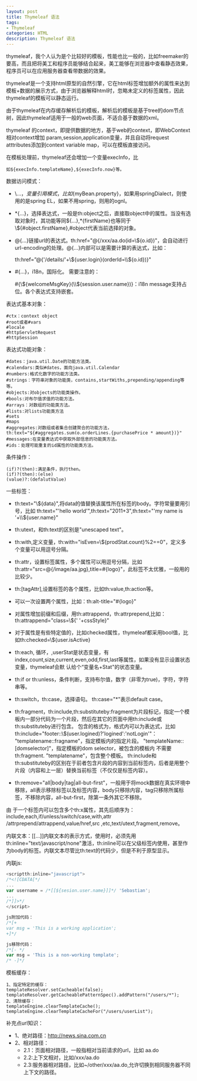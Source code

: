 ```yaml
---
layout: post
title: Thymeleaf 语法
tags:
- Thymeleaf
categories: HTML
description: Thymeleaf 语法
---
```

thymeleaf，我个人认为是个比较好的模板，性能也比一般的，比如freemaker的要高，而且把将美工和程序员能够结合起来，美工能够在浏览器中查看静态效果，程序员可以在应用服务器查看带数据的效果。

thymeleaf是一个支持html原型的自然引擎，它在html标签增加额外的属性来达到模板+数据的展示方式，由于浏览器解释html时，忽略未定义的标签属性，因此thymeleaf的模板可以静态运行。

由于thymeleaf在内存缓存解析后的模板，解析后的模板是基于tree的dom节点树，因此thymeleaf适用于一般的web页面，不适合基于数据的xml。

thymeleaf 的context，即提供数据的地方，基于web的context，即WebContext相对context增加 param,session,application变量，并且自动将request atttributes添加到context variable map，可以在模板直接访问。

在模板处理前，thymeleaf还会增加一个变量execInfo，比

    如${execInfo.templateName},${execInfo.now}等。

数据访问模式：
- \\${...}，变量引用模式，比如${myBean.property}，如果用springDialect，则使用的是spring EL，如果不用spring，则用的ognl。

- \*{...}，选择表达式，一般是th:object之后，直接取object中的属性。当没有选取对象时，其功能等同\${...},\*{firstName}也等同于\\${#object.firstName},#object代表当前选择的对象。
- @{...}链接url的表达式。th:href="@{/xxx/aa.do(id=\\${o.id})"，会自动进行url-encoding的处理。@{...}内部可以是需要计算的表达式，比如：


    th:href=”@{'/details/'+\\${user.login}(orderId=\\${o.id})}"

- #{...}，i18n，国际化。
需要注意的：


    #{\\${welcomeMsgKey}(\\${session.user.name})}：i18n message支持占位。各个表达式支持嵌套。

表达式基本对象：


    #ctx：context object
    #root或者#vars
    #locale
    #httpServletRequest
    #httpSession

表达式功能对象：


    #dates：java.util.Date的功能方法类。
    #calendars:类似#dates，面向java.util.Calendar
    #numbers:格式化数字的功能方法类。
    #strings：字符串对象的功能类，contains,startWiths,prepending/appending等等。
    #objects:对objects的功能类操作。
    #bools:对布尔值求值的功能方法。
    #arrays：对数组的功能类方法。
    #lists:对lists功能类方法
    #sets
    #maps
    #aggregates:对数组或者集合创建聚合的功能方法，
    th:text="${#aggregates.sum(o.orderLines.{purchasePrice * amount})}"
    #messages:在变量表达式中获取外部信息的功能类方法。
    #ids：处理可能重复的id属性的功能类方法。


条件操作：


    (if)?(then):满足条件，执行then。
    (if)?(then):(else)
    (value)?:(defalutValue)


一些标签：
- th:text="\\${data}",将data的值替换该属性所在标签的body。字符常量要用引号，比如
  th:text="'hello world'",th:text="2011+3",th:text="'my name is '+\\${user.name}"

- th:utext，和th:text的区别是"unescaped text"。

- th:with,定义变量，th:with="isEven=\\${prodStat.count}%2==0"，定义多个变量可以用逗号分隔。

- th:attr，设置标签属性，多个属性可以用逗号分隔，比如th:attr="src=@{/image/aa.jpg},title=#{logo}"，此标签不太优雅，一般用的比较少。

- th:[tagAttr],设置标签的各个属性，比如th:value,th:action等。

- 可以一次设置两个属性，比如：th:alt-title="#{logo}"

- 对属性增加前缀和后缀，用th:attrappend，th:attrprepend,比如：th:attrappend="class=\\${' '+cssStyle}"

- 对于属性是有些特定值的，比如checked属性，thymeleaf都采用bool值，比如th:checked=\\${user.isActive}

- th:each, 循环，<tr th:each="user,userStat:${users}">,userStat是状态变量，有 index,count,size,current,even,odd,first,last等属性，如果没有显示设置状态变量，thymeleaf会默 认给个“变量名+Stat"的状态变量。

- th:if or th:unless，条件判断，支持布尔值，数字（非零为true)，字符，字符串等。

- th:switch，th:case，选择语句。 th:case="*"表示default case。

- th:fragment，th:include,th:substituteby:fragment为片段标记，指定一个模板内一部分代码为一个片段，然后在其它的页面中用th:include或th:substituteby进行包含。
包含的格式为，格式内可以为表达式，比如th:include="footer::\\$(user.logined)?'logined':'notLogin'"：
"templatename::fragname"，指定模板内的指定片段。
"templateName::[domselector]"，指定模板的dom selector，被包含的模板内  不需要th:fragment. ”templatename"，包含整个模板。
 th:include和th:substituteby的区别在于前者包含片段的内容到当前标签内，后者是用整个片段（内容和上一层）替换当前标签（不仅仅是标签内容）。

- th:remove="all\|body\|tag\|all-but-first"，一般用于将mock数据在真实环境中移除，all表示移除标签以及标签内容，body只移除内容，tag只移除所属标签，不移除内容，all-but-first，除第一条外其它不移除。


由 于一个标签内可以包含多个th:x属性，其先后顺序为：include,each,if/unless/switch/case,with,attr /attrprepend/attrappend,value/href,src ,etc,text/utext,fragment,remove。

内联文本：[[...]]内联文本的表示方式，使用时，必须先用th:inline="text/javascript/none"激活，th:inline可以在父级标签内使用，甚至作为body的标签。内联文本尽管比th:text的代码少，但是不利于原型显示。

内联js:
```javascript
<scriptth:inline="javascript">
/*<![CDATA[*/
...
var username = /*[[${sesion.user.name}]]*/ 'Sebastian';
...
/*]]>*/
</script>

js附加代码：
/*[+
var msg = 'This is a working application';
+]*/

js移除代码：
/*[- */
var msg = 'This is a non-working template';
/* -]*/
```
模板缓存：


    1、指定特定的缓存：
    templateResolver.setCacheable(false);
    templateResolver.getCacheablePatternSpec().addPattern("/users/*");
    2、清除缓存：
    templateEngine.clearTemplateCache();
    templateEngine.clearTemplateCacheFor("/users/userList");




补充点url知识：
- 1、绝对路径：http://news.sina.com.cn
- 2、相对路径：
    - 2.1：页面相对路径，一般指相对当前请求的url，比如 aa.do
    - 2.2:上下文相对，比如/xxx/aa.do
    - 2.3:服务器相对路径，比如~/other/xxx/aa.do,允许切换到相同服务器不同上下文的路径。